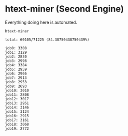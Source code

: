 # htext-miner (Second Engine)

Everything doing here is automated.

```
htext-miner

total: 60105/71225 (84.38750438750439%)

job0: 3308
job1: 3129
job2: 2830
job3: 2998
job4: 3384
job5: 2959
job6: 2966
job7: 2913
job8: 2953
job9: 2693
job10: 3010
job11: 2808
job12: 3017
job13: 2951
job14: 3146
job15: 3124
job16: 2915
job17: 3161
job18: 3068
job19: 2772
```